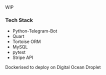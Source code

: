 WIP

### Tech Stack
- Python-Telegram-Bot
- Quart
- Tortoise ORM
- MySQL
- pytest
- Stripe API

Dockerised to deploy on Digital Ocean Droplet
